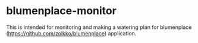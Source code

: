 blumenplace-monitor
===================

This is intended for monitoring and making a watering plan for blumenplace (https://github.com/zolkko/blumenplace) application.
